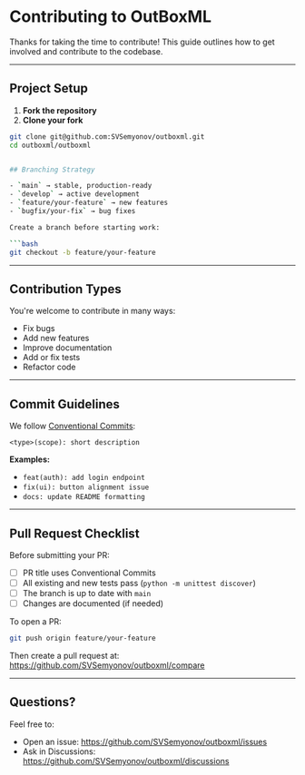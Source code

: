 #  Contributing to OutBoxML

Thanks for taking the time to contribute! 
This guide outlines how to get involved and contribute to the codebase.

---

## Project Setup

1. **Fork the repository**  
2. **Clone your fork**

```bash
git clone git@github.com:SVSemyonov/outboxml.git
cd outboxml/outboxml


## Branching Strategy

- `main` → stable, production-ready
- `develop` → active development
- `feature/your-feature` → new features
- `bugfix/your-fix` → bug fixes

Create a branch before starting work:

```bash
git checkout -b feature/your-feature
```

---

## Contribution Types

You're welcome to contribute in many ways:

- Fix bugs
- Add new features
- Improve documentation
- Add or fix tests
- Refactor code

---

## Commit Guidelines

We follow [Conventional Commits](https://www.conventionalcommits.org/):

```
<type>(scope): short description
```

**Examples:**

- `feat(auth): add login endpoint`
- `fix(ui): button alignment issue`
- `docs: update README formatting`

---

## Pull Request Checklist

Before submitting your PR:

- [ ] PR title uses Conventional Commits
- [ ] All existing and new tests pass (`python -m unittest discover`)
- [ ] The branch is up to date with `main`
- [ ] Changes are documented (if needed)

To open a PR:

```bash
git push origin feature/your-feature
```

Then create a pull request at:
https://github.com/SVSemyonov/outboxml/compare

---


##  Questions?

Feel free to:

- Open an issue: https://github.com/SVSemyonov/outboxml/issues
- Ask in Discussions: https://github.com/SVSemyonov/outboxml/discussions

